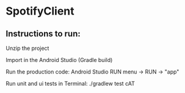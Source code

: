# SpotifyClient

## Instructions to run:
Unzip the project

Import in the Android Studio (Gradle build)

Run the production code: Android Studio RUN menu -> RUN -> "app"

Run unit and ui tests in Terminal: ./gradlew test cAT
